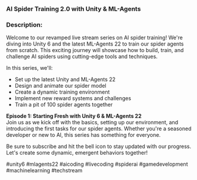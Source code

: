 ### AI Spider Training 2.0 with Unity & ML-Agents

### Description:
Welcome to our revamped live stream series on AI spider training! We're diving into Unity 6 and the latest ML-Agents 22 to train our spider agents from scratch. This exciting journey will showcase how to build, train, and challenge AI spiders using cutting-edge tools and techniques.

In this series, we'll:
- Set up the latest Unity and ML-Agents 22
- Design and animate our spider model
- Create a dynamic training environment
- Implement new reward systems and challenges
- Train a pit of 100 spider agents together

**Episode 1: Starting Fresh with Unity 6 & ML-Agents 22**  
Join us as we kick off with the basics, setting up our environment, and introducing the first tasks for our spider agents. Whether you're a seasoned developer or new to AI, this series has something for everyone. 

Be sure to subscribe and hit the bell icon to stay updated with our progress. Let's create some dynamic, emergent behaviors together!

#unity6 #mlagents22 #aicoding #livecoding #spiderai #gamedevelopment #machinelearning #techstream
